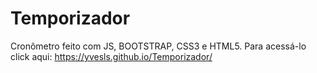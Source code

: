 # Temporizador
 Cronômetro feito com JS, BOOTSTRAP, CSS3 e HTML5.
 Para acessá-lo click aqui: https://yvesls.github.io/Temporizador/
